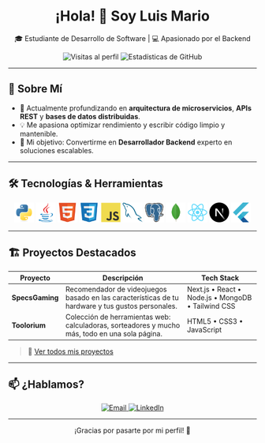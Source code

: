 <h1 align="center">¡Hola! 👋 Soy Luis Mario</h1>
<p align="center">🎓 Estudiante de Desarrollo de Software | 💻 Apasionado por el Backend</p>

<p align="center">
  <!-- Contador de visitas -->
  <img src="https://komarev.com/ghpvc/?username=luismospinor&color=blue" alt="Visitas al perfil" />
  <!-- Estadísticas de GitHub -->
  <img src="https://github-readme-stats.vercel.app/api?username=luismospinor&show_icons=true&theme=dark&count_private=true&hide=contribs" alt="Estadísticas de GitHub" />
</p>

---

## 🚀 Sobre Mí
- 🌱 Actualmente profundizando en **arquitectura de microservicios**, **APIs REST** y **bases de datos distribuidas**.  
- 💡 Me apasiona optimizar rendimiento y escribir código limpio y mantenible.  
- 🎯 Mi objetivo: Convertirme en **Desarrollador Backend** experto en soluciones escalables.

---

## 🛠️ Tecnologías & Herramientas
<p align="center">
  <img src="https://raw.githubusercontent.com/devicons/devicon/master/icons/python/python-original.svg" alt="Python" width="40" height="40" />
  <img src="https://raw.githubusercontent.com/devicons/devicon/master/icons/java/java-original.svg" alt="Java" width="40" height="40" />
  <img src="https://raw.githubusercontent.com/devicons/devicon/master/icons/html5/html5-original.svg" alt="HTML5" width="40" height="40" />
  <img src="https://raw.githubusercontent.com/devicons/devicon/master/icons/css3/css3-original.svg" alt="CSS3" width="40" height="40" />
  <img src="https://raw.githubusercontent.com/devicons/devicon/master/icons/javascript/javascript-original.svg" alt="JavaScript" width="40" height="40" />
  <img src="https://raw.githubusercontent.com/devicons/devicon/master/icons/mysql/mysql-original.svg" alt="MySQL" width="40" height="40" />
  <img src="https://raw.githubusercontent.com/devicons/devicon/master/icons/postgresql/postgresql-original.svg" alt="PostgreSQL" width="40" height="40" />
  <img src="https://raw.githubusercontent.com/devicons/devicon/master/icons/mongodb/mongodb-original.svg" alt="MongoDB" width="40" height="40" />
  <img src="https://raw.githubusercontent.com/devicons/devicon/master/icons/react/react-original.svg" alt="React" width="40" height="40" />
  <img src="https://raw.githubusercontent.com/devicons/devicon/master/icons/nextjs/nextjs-original.svg" alt="Next.js" width="40" height="40" />
  <img src="https://raw.githubusercontent.com/devicons/devicon/master/icons/flutter/flutter-original.svg" alt="Flutter" width="40" height="40" />
</p>

---

## 🏗️ Proyectos Destacados
| Proyecto       | Descripción                                                                                       | Tech Stack                                                 |
| -------------- | ------------------------------------------------------------------------------------------------- | ---------------------------------------------------------- |
| **SpecsGaming**| Recomendador de videojuegos basado en las características de tu hardware y tus gustos personales.  | Next.js • React • Node.js • MongoDB • Tailwind CSS         |
| **Toolorium**  | Colección de herramientas web: calculadoras, sorteadores y mucho más, todo en una sola página.     | HTML5 • CSS3 • JavaScript                                  |

> 🔗 [Ver todos mis proyectos](https://github.com/Rydrav?tab=repositories)

---

## 📫 ¿Hablamos?
<p align="center">
  <a href="mailto:luismarioosp20@gmail.com">
    <img src="https://img.shields.io/badge/✉️%20Email-D14836?logo=gmail&style=for-the-badge" alt="Email" />
  </a>
  <a href="https://www.linkedin.com/in/luis-mario-ospino-ruiz-504a2827b/">
    <img src="https://img.shields.io/badge/🔗%20LinkedIn-0077B5?logo=linkedin&style=for-the-badge" alt="LinkedIn" />
  </a>
</p>

---

<p align="center">¡Gracias por pasarte por mi perfil! 🌟</p>
